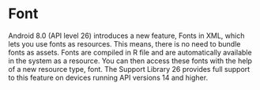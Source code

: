 # Font
Android 8.0 (API level 26) introduces a new feature, Fonts in XML, which lets you use fonts as resources. This means, there is no need to bundle fonts as assets. Fonts are compiled in R file and are automatically available in the system as a resource. You can then access these fonts with the help of a new resource type, font.  The Support Library 26 provides full support to this feature on devices running API versions 14 and higher.
